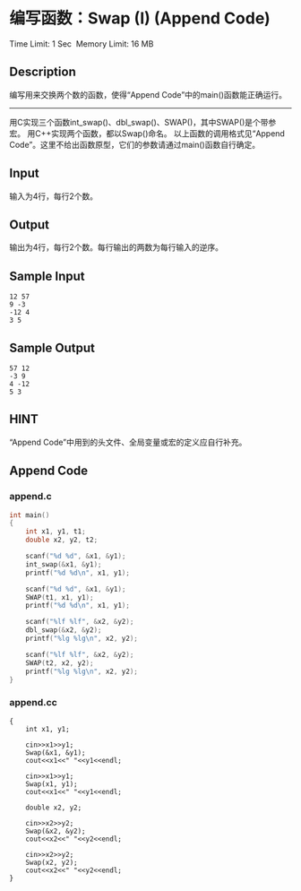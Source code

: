 # 编写函数：Swap (I) (Append Code)
Time Limit: 1 Sec  Memory Limit: 16 MB


## Description

编写用来交换两个数的函数，使得“Append Code”中的main()函数能正确运行。

-----------------------------------------------------------------------------
用C实现三个函数int_swap()、dbl_swap()、SWAP()，其中SWAP()是个带参宏。
用C++实现两个函数，都以Swap()命名。
以上函数的调用格式见“Append Code”。这里不给出函数原型，它们的参数请通过main()函数自行确定。


## Input
输入为4行，每行2个数。

## Output
输出为4行，每行2个数。每行输出的两数为每行输入的逆序。

## Sample Input
```
12 57
9 -3
-12 4
3 5

```
## Sample Output
```
57 12
-3 9
4 -12
5 3
```

## HINT
“Append Code”中用到的头文件、全局变量或宏的定义应自行补充。

## Append Code
### append.c
```c
int main()
{
    int x1, y1, t1;
    double x2, y2, t2;

    scanf("%d %d", &x1, &y1);
    int_swap(&x1, &y1);
    printf("%d %d\n", x1, y1);

    scanf("%d %d", &x1, &y1);
    SWAP(t1, x1, y1);
    printf("%d %d\n", x1, y1);

    scanf("%lf %lf", &x2, &y2);
    dbl_swap(&x2, &y2);
    printf("%lg %lg\n", x2, y2);

    scanf("%lf %lf", &x2, &y2);
    SWAP(t2, x2, y2);
    printf("%lg %lg\n", x2, y2);
}

```
### append.cc
```cppint main()
{
    int x1, y1;
     
    cin>>x1>>y1;
    Swap(&x1, &y1);
    cout<<x1<<" "<<y1<<endl;
     
    cin>>x1>>y1;
    Swap(x1, y1);
    cout<<x1<<" "<<y1<<endl;
 
    double x2, y2;
     
    cin>>x2>>y2;
    Swap(&x2, &y2);
    cout<<x2<<" "<<y2<<endl;
     
    cin>>x2>>y2;
    Swap(x2, y2);
    cout<<x2<<" "<<y2<<endl;
}
```
